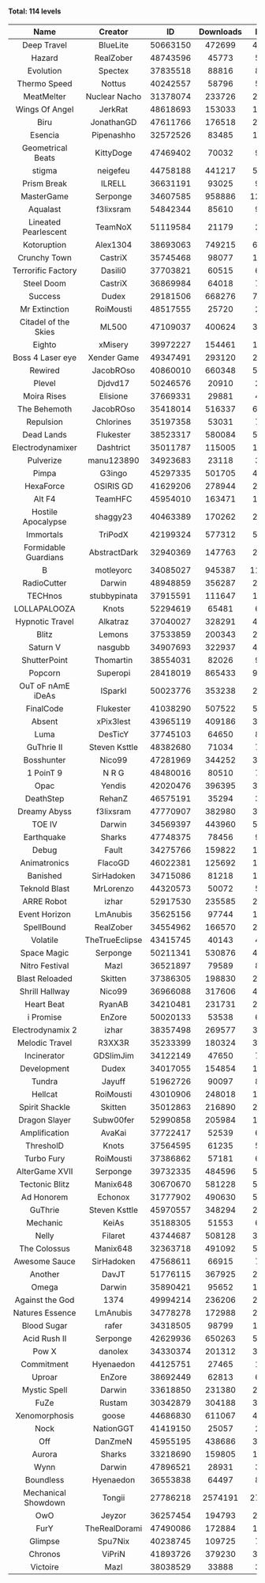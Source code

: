 #### Total: 114 levels

| Name | Creator | ID | Downloads | Likes |
|:---:|:---:|:---:|:---:|:---:|
| Deep Travel | BlueLite | 50663150 | 472699 | 42579
| Hazard | RealZober | 48743596 | 45773 | 5013
| Evolution | Spectex | 37835518 | 88816 | 8942
| Thermo Speed | Nottus | 40242557 | 58796 | 5479
| MeatMelter | Nuclear Nacho | 31378074 | 233726 | 24821
| Wings Of Angel | JerkRat | 48618693 | 153033 | 16325
| Biru | JonathanGD | 47611766 | 176518 | 26321
| Esencia | Pipenashho | 32572526 | 83485 | 11362
| Geometrical Beats | KittyDoge | 47469402 | 70032 | 9185
| stigma | neigefeu | 44758188 | 441217 | 51113
| Prism Break | ILRELL | 36631191 | 93025 | 9835
| MasterGame | Serponge | 34607585 | 958886 | 124684
| Aqualast | f3lixsram | 54842344 | 85610 | 9414
| Lineated Pearlescent | TeamNoX | 51119584 | 21179 | 2658
| Kotoruption | Alex1304 | 38693063 | 749215 | 66921
| Crunchy Town | CastriX | 35745468 | 98077 | 13650
| Terrorific Factory | Dasili0 | 37703821 | 60515 | 6203
| Steel Doom | CastriX | 36869984 | 64018 | 7841
| Success | Dudex | 29181506 | 668276 | 76564
| Mr Extinction | RoiMousti | 48517555 | 25720 | 2945
| Citadel of the Skies | ML500 | 47109037 | 400624 | 31824
| Eighto | xMisery | 39972227 | 154461 | 13626
| Boss 4 Laser eye | Xender Game | 49347491 | 293120 | 25918
| Rewired | JacobROso | 40860010 | 660348 | 50612
| Plevel | Djdvd17 | 50246576 | 20910 | 2568
| Moira Rises | Elisione | 37669331 | 29881 | 4521
| The Behemoth | JacobROso | 35418014 | 516337 | 60829
| Repulsion | Chlorines | 35197358 | 53031 | 7071
| Dead Lands | Flukester | 38523317 | 580084 | 59285
| Electrodynamixer | Dashtrict | 35011787 | 115005 | 16451
| Pulverize | manu123890 | 34923683 | 23118 | 3674
| Pimpa | G3ingo | 45297335 | 501705 | 41786
| HexaForce | OSIRIS GD | 41629206 | 278944 | 21991
| Alt F4 | TeamHFC | 45954010 | 163471 | 13641
| Hostile Apocalypse | shaggy23 | 40463389 | 170262 | 25404
| Immortals | TriPodX | 42199324 | 577312 | 50972
| Formidable Guardians | AbstractDark | 32940369 | 147763 | 21413
| B | motleyorc | 34085027 | 945387 | 118224
| RadioCutter | Darwin | 48948859 | 356287 | 25329
| TECHnos | stubbypinata | 37915591 | 111647 | 12903
| LOLLAPALOOZA | Knots | 52294619 | 65481 | 6139
| Hypnotic Travel | Alkatraz | 37040027 | 328291 | 46360
| Blitz | Lemons | 37533859 | 200343 | 24383
| Saturn V | nasgubb | 34907693 | 322937 | 40435
| ShutterPoint | Thomartin | 38554031 | 82026 | 9424
| Popcorn | Superopi | 28418019 | 865433 | 97153
| OuT oF nAmE iDeAs | ISparkI | 50023776 | 353238 | 27632
| FinalCode | Flukester | 41038290 | 507522 | 50215
| Absent | xPix3lest | 43965119 | 409186 | 31672
| Luma | DesTicY | 37745103 | 64650 | 8197
| GuThrie II | Steven Ksttle | 48382680 | 71034 | 7336
| Bosshunter | Nico99 | 47281969 | 344252 | 31316
| 1 PoinT 9 | N R G | 48480016 | 80510 | 7965
| Opac | Yendis | 42020476 | 396395 | 39084
| DeathStep | RehanZ | 46575191 | 35294 | 3990
| Dreamy Abyss | f3lixsram | 47770907 | 382980 | 30360
| TOE IV | Darwin | 34569397 | 443960 | 52988
| Earthquake  | Sharks | 47748375 | 78456 | 9532
| Debug | Fault | 34275766 | 159822 | 19821
| Animatronics | FlacoGD | 46022381 | 125692 | 13025
| Banished | SirHadoken | 34715086 | 81218 | 10346
| Teknold Blast | MrLorenzo | 44320573 | 50072 | 5017
| ARRE Robot | izhar | 52917530 | 235585 | 23437
| Event Horizon | LmAnubis | 35625156 | 97744 | 11986
| SpellBound | RealZober | 34554962 | 166570 | 22537
| Volatile | TheTrueEclipse | 43415745 | 40143 | 4086
| Space Magic | Serponge | 50211341 | 530876 | 44825
| Nitro Festival | Mazl | 36521897 | 79589 | 8472
| Blast Reloaded | Skitten | 37386305 | 198830 | 21772
| Shrill Hallway | Nico99 | 36966088 | 317606 | 42721
| Heart Beat | RyanAB | 34210481 | 231731 | 28761
| i Promise | EnZore | 50020133 | 53538 | 6279
| Electrodynamix 2 | izhar | 38357498 | 269577 | 32591
| Melodic Travel | R3XX3R | 35233399 | 180324 | 30663
| Incinerator | GDSlimJim | 34122149 | 47650 | 7222
| Development | Dudex | 34017055 | 154854 | 17780
| Tundra | Jayuff | 51962726 | 90097 | 8906
| Hellcat | RoiMousti | 43010906 | 248018 | 17954
| Spirit Shackle | Skitten | 35012863 | 216890 | 29041
| Dragon Slayer | Subw00fer | 52990858 | 205984 | 16465
| Amplification | AvaKai | 37722417 | 52539 | 6396
| ThresholD | Knots | 37564595 | 61235 | 5363
| Turbo Fury | RoiMousti | 37386862 | 57181 | 6661
| AlterGame XVII | Serponge | 39732335 | 484596 | 51458
| Tectonic Blitz | Manix648 | 30670670 | 581228 | 59475
| Ad Honorem | Echonox | 31777902 | 490630 | 50374
| GuThrie | Steven Ksttle | 45970557 | 348294 | 26501
| Mechanic | KeiAs | 35188305 | 51553 | 6424
| Nelly | Filaret | 43744687 | 508128 | 35669
| The Colossus | Manix648 | 32363718 | 491092 | 52398
| Awesome Sauce | SirHadoken | 47568611 | 66915 | 7711
| Another | DavJT | 51776115 | 367925 | 27913
| Omega | Darwin | 35890421 | 95652 | 11967
| Against the God | 1374 | 49994214 | 236206 | 23871
| Natures Essence | LmAnubis | 34778278 | 172988 | 22661
| Blood Sugar | rafer | 34318505 | 98799 | 12714
| Acid Rush II | Serponge | 42629936 | 650263 | 54705
| Pow X | danolex | 34330374 | 201312 | 30687
| Commitment | Hyenaedon | 44125751 | 27465 | 1817
| Uproar | EnZore | 38692449 | 62813 | 6083
| Mystic Spell | Darwin | 33618850 | 231380 | 26243
| FuZe | Rustam | 30342879 | 304188 | 30764
| Xenomorphosis | goose | 44686830 | 611067 | 44961
| Nock | NationGGT | 41419150 | 25057 | 2988
| Off | DanZmeN | 45955195 | 438686 | 37838
| Aurora | Sharks | 33218690 | 159805 | 16855
| Wynn | Darwin | 47896521 | 28931 | 3609
| Boundless | Hyenaedon | 36553838 | 64497 | 8123
| Mechanical Showdown | Tongii | 27786218 | 2574191 | 275278
| OwO | Jeyzor | 36257454 | 194793 | 20875
| FurY | TheRealDorami | 47490086 | 172884 | 18397
| Glimpse | Spu7Nix | 40238745 | 109725 | 7624
| Chronos | ViPriN | 41893726 | 379230 | 34268
| Victoire | Mazl | 38038529 | 33888 | 3674
